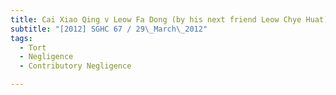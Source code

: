 ```yaml
---
title: Cai Xiao Qing v Leow Fa Dong (by his next friend Leow Chye Huat)
subtitle: "[2012] SGHC 67 / 29\_March\_2012"
tags:
  - Tort
  - Negligence
  - Contributory Negligence

---
```


